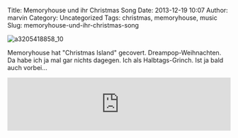 Title: Memoryhouse und ihr Christmas Song
Date: 2013-12-19 10:07
Author: marvin
Category: Uncategorized
Tags: christmas, memoryhouse, music
Slug: memoryhouse-und-ihr-christmas-song

![a3205418858_10]({filename}/images/a3205418858_10.jpg)

Memoryhouse hat "Christmas Island" gecovert. Dreampop-Weihnachten. Da
habe ich ja mal gar nichts dagegen. Ich als Halbtags-Grinch. Ist ja bald
auch vorbei...

<iframe style="border: 0; width: 100%; height: 120px;" src="https://bandcamp.com/EmbeddedPlayer/track=2247335581/size=medium/bgcol=ffffff/linkcol=0687f5/transparent=true/" seamless>[Christmas
Island (The Andrew Sisters Cover) by
Memoryhouse](http://memoryhouse.bandcamp.com/track/christmas-island-the-andrew-sisters-cover)</iframe>

